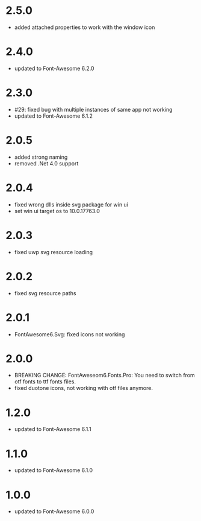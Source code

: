 # 2.5.0
- added attached properties to work with the window icon
# 2.4.0
- updated to Font-Awesome 6.2.0
# 2.3.0
- #29: fixed bug with multiple instances of same app not working
- updated to Font-Awesome 6.1.2
# 2.0.5
- added strong naming
- removed .Net 4.0 support
# 2.0.4
- fixed wrong dlls inside svg package for win ui
- set win ui target os to 10.0.17763.0
# 2.0.3
- fixed uwp svg resource loading
# 2.0.2
- fixed svg resource paths
# 2.0.1
- FontAwesome6.Svg: fixed icons not working
# 2.0.0
- BREAKING CHANGE: FontAweseom6.Fonts.Pro: You need to switch from otf fonts to ttf fonts files.
- fixed duotone icons, not working with otf files anymore.
# 1.2.0
- updated to Font-Awesome 6.1.1
# 1.1.0
- updated to Font-Awesome 6.1.0
# 1.0.0
- updated to Font-Awesome 6.0.0
